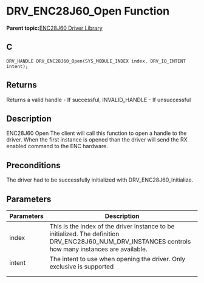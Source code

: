 # DRV\_ENC28J60\_Open Function

**Parent topic:**[ENC28J60 Driver Library](GUID-58EA08F2-E38D-48FD-BD75-C2972C0EE761.md)

## C

```
DRV_HANDLE DRV_ENC28J60_Open(SYS_MODULE_INDEX index, DRV_IO_INTENT intent); 
```

## Returns

Returns a valid handle - If successful, INVALID\_HANDLE - If unsuccessful

## Description

ENC28J60 Open The client will call this function to open a handle to the driver. When the first instance is opened than the driver will send the RX enabled command to the ENC hardware.

## Preconditions

The driver had to be successfully initialized with DRV\_ENC28J60\_Initialize.

## Parameters

|Parameters|Description|
|----------|-----------|
|index|This is the index of the driver instance to be initialized. The definition DRV\_ENC28J60\_NUM\_DRV\_INSTANCES controls how many instances are available.|
|intent|The intent to use when opening the driver. Only exclusive is supported|
|||
|||

